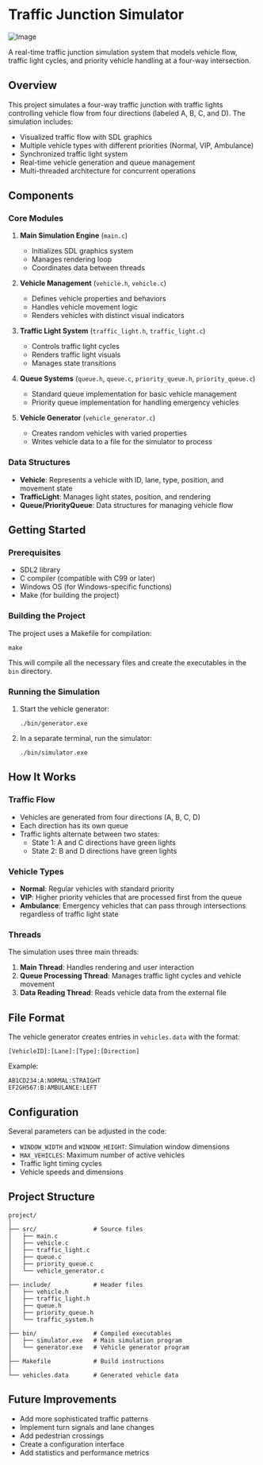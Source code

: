 # Traffic Junction Simulator
  ![Image](https://github.com/user-attachments/assets/37c63a52-4618-4f27-8b67-04561709a4d4)
  
A real-time traffic junction simulation system that models vehicle flow, traffic light cycles, and priority vehicle handling at a four-way intersection.

## Overview

This project simulates a four-way traffic junction with traffic lights controlling vehicle flow from four directions (labeled A, B, C, and D). The simulation includes:

- Visualized traffic flow with SDL graphics
- Multiple vehicle types with different priorities (Normal, VIP, Ambulance)
- Synchronized traffic light system
- Real-time vehicle generation and queue management
- Multi-threaded architecture for concurrent operations

## Components

### Core Modules

1. **Main Simulation Engine** (`main.c`)
   - Initializes SDL graphics system
   - Manages rendering loop
   - Coordinates data between threads

2. **Vehicle Management** (`vehicle.h`, `vehicle.c`)
   - Defines vehicle properties and behaviors
   - Handles vehicle movement logic
   - Renders vehicles with distinct visual indicators

3. **Traffic Light System** (`traffic_light.h`, `traffic_light.c`)
   - Controls traffic light cycles
   - Renders traffic light visuals
   - Manages state transitions

4. **Queue Systems** (`queue.h`, `queue.c`, `priority_queue.h`, `priority_queue.c`)
   - Standard queue implementation for basic vehicle management
   - Priority queue implementation for handling emergency vehicles

5. **Vehicle Generator** (`vehicle_generator.c`)
   - Creates random vehicles with varied properties
   - Writes vehicle data to a file for the simulator to process

### Data Structures

- **Vehicle**: Represents a vehicle with ID, lane, type, position, and movement state
- **TrafficLight**: Manages light states, position, and rendering
- **Queue/PriorityQueue**: Data structures for managing vehicle flow

## Getting Started

### Prerequisites

- SDL2 library
- C compiler (compatible with C99 or later)
- Windows OS (for Windows-specific functions)
- Make (for building the project)

### Building the Project

The project uses a Makefile for compilation:

```
make
```

This will compile all the necessary files and create the executables in the `bin` directory.

### Running the Simulation

1. Start the vehicle generator:
   ```
   ./bin/generator.exe
   ```

2. In a separate terminal, run the simulator:
   ```
   ./bin/simulator.exe
   ```

## How It Works

### Traffic Flow

- Vehicles are generated from four directions (A, B, C, D)
- Each direction has its own queue
- Traffic lights alternate between two states:
  - State 1: A and C directions have green lights
  - State 2: B and D directions have green lights

### Vehicle Types

- **Normal**: Regular vehicles with standard priority
- **VIP**: Higher priority vehicles that are processed first from the queue
- **Ambulance**: Emergency vehicles that can pass through intersections regardless of traffic light state

### Threads

The simulation uses three main threads:
1. **Main Thread**: Handles rendering and user interaction
2. **Queue Processing Thread**: Manages traffic light cycles and vehicle movement
3. **Data Reading Thread**: Reads vehicle data from the external file

## File Format

The vehicle generator creates entries in `vehicles.data` with the format:
```
[VehicleID]:[Lane]:[Type]:[Direction]
```

Example:
```
AB1CD234:A:NORMAL:STRAIGHT
EF2GH567:B:AMBULANCE:LEFT
```

## Configuration

Several parameters can be adjusted in the code:
- `WINDOW_WIDTH` and `WINDOW_HEIGHT`: Simulation window dimensions
- `MAX_VEHICLES`: Maximum number of active vehicles
- Traffic light timing cycles
- Vehicle speeds and dimensions

## Project Structure

```
project/
│
├── src/                # Source files
│   ├── main.c
│   ├── vehicle.c
│   ├── traffic_light.c
│   ├── queue.c
│   ├── priority_queue.c
│   └── vehicle_generator.c
│
├── include/            # Header files
│   ├── vehicle.h
│   ├── traffic_light.h
│   ├── queue.h
│   ├── priority_queue.h
│   └── traffic_system.h
│
├── bin/                # Compiled executables
│   ├── simulator.exe   # Main simulation program
│   └── generator.exe   # Vehicle generator program
│
├── Makefile            # Build instructions
│
└── vehicles.data       # Generated vehicle data
```

## Future Improvements

- Add more sophisticated traffic patterns
- Implement turn signals and lane changes
- Add pedestrian crossings
- Create a configuration interface
- Add statistics and performance metrics
